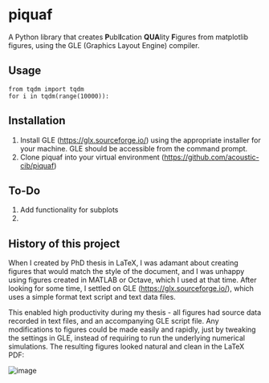 # piquaf
A Python library that creates <b>P</b>ubl<b>I</b>cation <b>QUA</b>lity <b>F</b>igures from matplotlib figures, using the GLE (Graphics Layout Engine) compiler.

## Usage

    from tqdm import tqdm
    for i in tqdm(range(10000)):

## Installation

1. Install GLE (https://glx.sourceforge.io/) using the appropriate installer for your machine. GLE should be accessible from the command prompt.
2. Clone piquaf into your virtual environment (https://github.com/acoustic-cib/piquaf)

## To-Do

1. Add functionality for subplots
2. 

## History of this project

When I created by PhD thesis in LaTeX, I was adamant about creating figures that would match the style of the document, and I was unhappy using figures created in MATLAB or Octave, which I used at that time. After looking for some time, I settled on GLE (https://glx.sourceforge.io/), which uses a simple format text script and text data files. 

This enabled high productivity during my thesis - all figures had source data recorded in text files, and an accompanying GLE script file. Any modifications to figures could be made easily and rapidly, just by tweaking the settings in GLE, instead of requiring to run the underlying numerical simulations. The resulting figures looked natural and clean in the LaTeX PDF:

![image](https://github.com/acoustic-cib/piquaf/assets/64725834/2c17d076-8b88-454c-bfdd-e98e941c1346)

